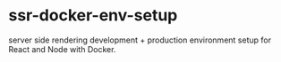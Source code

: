 # ssr-docker-env-setup

server side rendering development + production environment setup for React and Node with Docker.
